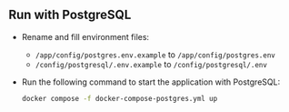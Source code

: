 ## Run with PostgreSQL

- Rename and fill environment files:
    - `/app/config/postgres.env.example` to `/app/config/postgres.env`
    - `/config/postgresql/.env.example` to `/config/postgresql/.env`

- Run the following command to start the application with PostgreSQL:
    ```bash
    docker compose -f docker-compose-postgres.yml up
    ```